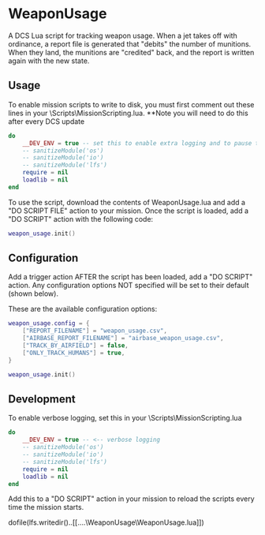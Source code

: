 # WeaponUsage

A DCS Lua script for tracking weapon usage. When a jet takes off with ordinance, a report file is generated that "debits" the number of munitions. When they land, the munitions are "credited" back, and the report is written again with the new state.

## Usage

To enable mission scripts to write to disk, you must first comment out these lines in your <DCS install directory>\Scripts\MissionScripting.lua. \*\*Note you will need to do this after every DCS update

```lua
do
    __DEV_ENV = true -- set this to enable extra logging and to pause the simulation on lua errors
    -- sanitizeModule('os')
    -- sanitizeModule('io')
    -- sanitizeModule('lfs')
    require = nil
    loadlib = nil
end
```

To use the script, download the contents of WeaponUsage.lua and add a "DO SCRIPT FILE" action to your mission. Once the script is loaded, add a "DO SCRIPT" action with the following code:

```lua
weapon_usage.init()
```

## Configuration

Add a trigger action AFTER the script has been loaded, add a "DO SCRIPT" action. Any configuration options NOT specified will be set to their default (shown below).

These are the available configuration options:

```lua
weapon_usage.config = {
    ["REPORT_FILENAME"] = "weapon_usage.csv",
    ["AIRBASE_REPORT_FILENAME"] = "airbase_weapon_usage.csv",
    ["TRACK_BY_AIRFIELD"] = false,
    ["ONLY_TRACK_HUMANS"] = true,
}

weapon_usage.init()
```

## Development

To enable verbose logging, set this in your <DCS install directory>\Scripts\MissionScripting.lua

```lua
do
    __DEV_ENV = true -- <-- verbose logging
    -- sanitizeModule('os')
    -- sanitizeModule('io')
    -- sanitizeModule('lfs')
    require = nil
    loadlib = nil
end
```

Add this to a "DO SCRIPT" action in your mission to reload the scripts every time the mission starts.

dofile(lfs.writedir()..[[..\..\WeaponUsage\WeaponUsage.lua]])
